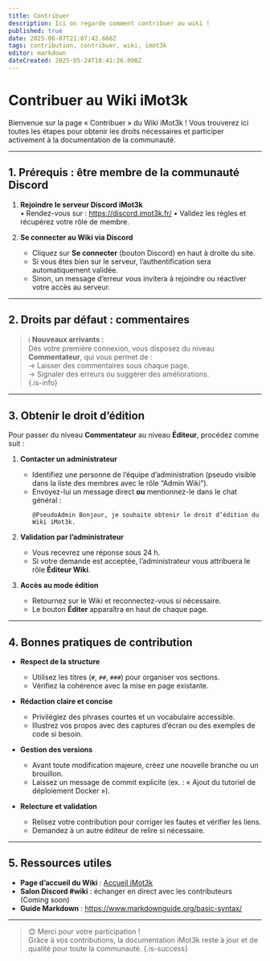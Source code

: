 ```yaml
---
title: Contribuer
description: Ici on regarde comment contribuer au wiki !
published: true
date: 2025-06-07T21:07:42.666Z
tags: contribution, contribuer, wiki, imot3k
editor: markdown
dateCreated: 2025-05-24T18:41:26.090Z
---
```


# Contribuer au Wiki iMot3k

Bienvenue sur la page « Contribuer » du Wiki iMot3k ! Vous trouverez ici toutes les étapes pour obtenir les droits nécessaires et participer activement à la documentation de la communauté.

---

## 1. Prérequis : être membre de la communauté Discord

1. **Rejoindre le serveur Discord iMot3k**  
   • Rendez-vous sur : https://discord.imot3k.fr/ 
   • Validez les règles et récupérez votre rôle de membre.

2. **Se connecter au Wiki via Discord**  
   - Cliquez sur **Se connecter** (bouton Discord) en haut à droite du site.  
   - Si vous êtes bien sur le serveur, l’authentification sera automatiquement validée.  
   - Sinon, un message d’erreur vous invitera à rejoindre ou réactiver votre accès au serveur.

---

## 2. Droits par défaut : commentaires


> ℹ️ **Nouveaux arrivants :**  
> Dès votre première connexion, vous disposez du niveau **Commentateur**, qui vous permet de :  
> -> Laisser des commentaires sous chaque page.  
> -> Signaler des erreurs ou suggérer des améliorations.  
{.is-info}





---

## 3. Obtenir le droit d’édition

Pour passer du niveau **Commentateur** au niveau **Éditeur**, procédez comme suit :

1. **Contacter un administrateur**  
   - Identifiez une personne de l’équipe d’administration (pseudo visible dans la liste des membres avec le rôle “Admin Wiki”).  
   - Envoyez-lui un message direct **ou** mentionnez-le dans le chat général :  
     ```
     @PseudoAdmin Bonjour, je souhaite obtenir le droit d’édition du Wiki iMot3k.
     ```

2. **Validation par l’administrateur**  
   - Vous recevrez une réponse sous 24 h.  
   - Si votre demande est acceptée, l’administrateur vous attribuera le rôle **Éditeur Wiki**.

3. **Accès au mode édition**  
   - Retournez sur le Wiki et reconnectez-vous si nécessaire.  
   - Le bouton **Éditer** apparaîtra en haut de chaque page.

---

## 4. Bonnes pratiques de contribution

- **Respect de la structure**  
  - Utilisez les titres (`#`, `##`, `###`) pour organiser vos sections.  
  - Vérifiez la cohérence avec la mise en page existante.

- **Rédaction claire et concise**  
  - Privilégiez des phrases courtes et un vocabulaire accessible.  
  - Illustrez vos propos avec des captures d’écran ou des exemples de code si besoin.

- **Gestion des versions**  
  - Avant toute modification majeure, créez une nouvelle branche ou un brouillon.  
  - Laissez un message de commit explicite (ex. : « Ajout du tutoriel de déploiement Docker »).

- **Relecture et validation**  
  - Relisez votre contribution pour corriger les fautes et vérifier les liens.  
  - Demandez à un autre éditeur de relire si nécessaire.

---

## 5. Ressources utiles

- **Page d’accueil du Wiki** : [Accueil iMot3k](../home)  
- **Salon Discord #wiki** : échanger en direct avec les contributeurs  (Coming soon)
- **Guide Markdown** : https://www.markdownguide.org/basic-syntax/

---

> 😊 Merci pour votre participation !  
> Grâce à vos contributions, la documentation iMot3k reste à jour et de qualité pour toute la communauté.
{.is-success}

